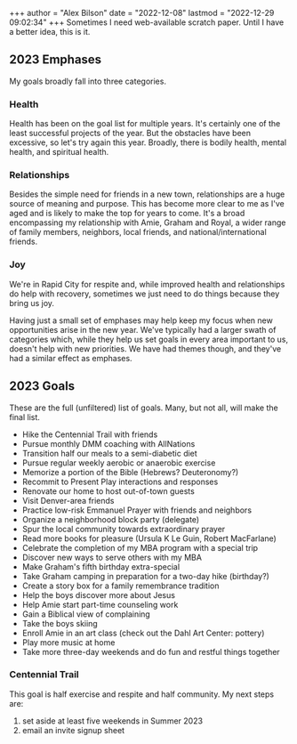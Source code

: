+++
author = "Alex Bilson"
date = "2022-12-08"
lastmod = "2022-12-29 09:02:34"
+++
Sometimes I need web-available scratch paper. Until I have a better idea, this is it.

## 2023 Emphases

My goals broadly fall into three categories.

### Health

Health has been on the goal list for multiple years. It's certainly one of the least successful projects of the year. But the obstacles have been excessive, so let's try again this year. Broadly, there is bodily health, mental health, and spiritual health.

### Relationships

Besides the simple need for friends in a new town, relationships are a huge source of meaning and purpose. This has become more clear to me as I've aged and is likely to make the top for years to come. It's a broad encompassing my relationship with Amie, Graham and Royal, a wider range of family members, neighbors, local friends, and national/international friends.

### Joy

We're in Rapid City for respite and, while improved health and relationships do help with recovery, sometimes we just need to do things because they bring us joy.

Having just a small set of emphases may help keep my focus when new opportunities arise in the new year. We've typically had a larger swath of categories which, while they help us set goals in every area important to us, doesn't help with new priorities. We have had themes though, and they've had a similar effect as emphases.

## 2023 Goals

These are the full (unfiltered) list of goals. Many, but not all, will make the final list.

- Hike the Centennial Trail with friends
- Pursue monthly DMM coaching with AllNations
- Transition half our meals to a semi-diabetic diet
- Pursue regular weekly aerobic or anaerobic exercise
- Memorize a portion of the Bible (Hebrews? Deuteronomy?)
- Recommit to Present Play interactions and responses
- Renovate our home to host out-of-town guests
- Visit Denver-area friends
- Practice low-risk Emmanuel Prayer with friends and neighbors
- Organize a neighborhood block party (delegate)
- Spur the local community towards extraordinary prayer
- Read more books for pleasure (Ursula K Le Guin, Robert MacFarlane)
- Celebrate the completion of my MBA program with a special trip
- Discover new ways to serve others with my MBA
- Make Graham's fifth birthday extra-special
- Take Graham camping in preparation for a two-day hike (birthday?)
- Create a story box for a family remembrance tradition
- Help the boys discover more about Jesus
- Help Amie start part-time counseling work
- Gain a Biblical view of complaining
- Take the boys skiing
- Enroll Amie in an art class (check out the Dahl Art Center: pottery)
- Play more music at home
- Take more three-day weekends and do fun and restful things together

### Centennial Trail

This goal is half exercise and respite and half community. My next steps are:

1. set aside at least five weekends in Summer 2023
2. email an invite signup sheet
